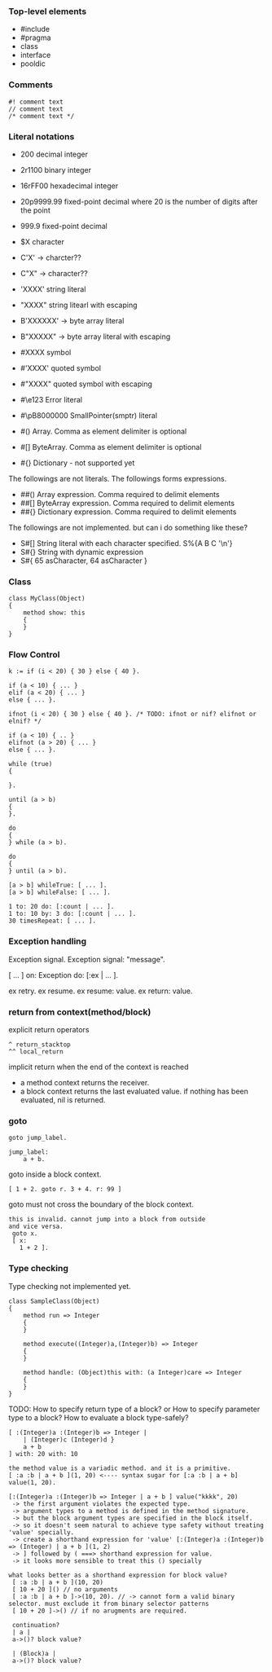 ### Top-level elements
* #include
* #pragma
* class
* interface
* pooldic

### Comments

```
#! comment text
// comment text
/* comment text */
```

### Literal notations
* 200 decimal integer
* 2r1100 binary integer
* 16rFF00 hexadecimal integer
* 20p9999.99 fixed-point decimal where 20 is the number of digits after the point
* 999.9 fixed-point decimal

* $X character
* C'X' -> charcter??
* C"X" -> character??

* 'XXXX' string literal
* "XXXX" string litearl with escaping 

* B'XXXXXX' -> byte array literal
* B"XXXXX" -> byte array literal with escaping

* #XXXX symbol
* #'XXXX' quoted symbol
* #"XXXX" quoted symbol with escaping

* #\e123   Error literal
* #\pB8000000 SmallPointer(smptr) literal

* #() Array. Comma as element delimiter is optional
* #[] ByteArray. Comma as element delimiter is optional
* #{} Dictionary - not supported yet

The followings are not literals. The followings forms expressions.

* ##() Array expression. Comma required to delimit elements
* ##[] ByteArray expression. Comma required to delimit elements
* ##{} Dictionary expression. Comma required to delimit elements

The followings are not implemented. but can i do something like these?
* S#[] String literal with each character specified. S%{A B C '\n'}
* S#{} String with dynamic expression
* S#{ 65 asCharacter, 64 asCharacter }

### Class
```
class MyClass(Object)
{
	method show: this
	{
	}
}
```

### Flow Control
```
k := if (i < 20) { 30 } else { 40 }.

if (a < 10) { ... }
elif (a < 20) { ... }
else { ... }.

ifnot (i < 20) { 30 } else { 40 }. /* TODO: ifnot or nif? elifnot or elnif? */

if (a < 10) { .. } 
elifnot (a > 20) { ... }
else { ... }.
```

```
while (true)
{

}.

until (a > b)
{
}.

do
{
} while (a > b).

do
{
} until (a > b).

[a > b] whileTrue: [ ... ].
[a > b] whileFalse: [ ... ].
```

```
1 to: 20 do: [:count | ... ].
1 to: 10 by: 3 do: [:count | ... ].
30 timesRepeat: [ ... ].
```


### Exception handling
Exception signal.
Exception signal: "message".

[ ... ] on: Exception do: [:ex | ... ].

ex retry.
ex resume.
ex resume: value.
ex return: value.

### return from context(method/block)

explicit return operators
```
^ return_stacktop
^^ local_return
```

implicit return when the end of the context is reached
* a method context returns the receiver.
* a block context returns the last evaluated value. if nothing has been evaluated, nil is returned.

### goto

```
goto jump_label.

jump_label:
	a + b.
```

goto inside a block context.
```
[ 1 + 2. goto r. 3 + 4. r: 99 ]
```

goto must not cross the boundary of the block context.

```
this is invalid. cannot jump into a block from outside 
and vice versa.
 goto x.
 [ x:
   1 + 2 ].
```


### Type checking

Type checking not implemented yet.

```
class SampleClass(Object)
{
	method run => Integer
	{
	}

	method execute((Integer)a,(Integer)b) => Integer
	{
	}

	method handle: (Object)this with: (a Integer)care => Integer
	{
	}
}
```

TODO: How to specify return type of a block? or How to specify parameter type to a block?
      How to evaluate a block type-safely?

```
[ :(Integer)a :(Integer)b => Integer | 
	| (Integer)c (Integer)d }
	a + b 
] with: 20 with: 10

the method value is a variadic method. and it is a primitive.
[ :a :b | a + b ](1, 20) <---- syntax sugar for [:a :b | a + b] value(1, 20).

[:(Integer)a :(Integer)b => Integer | a + b ] value("kkkk", 20) 
 -> the first argument violates the expected type.
 -> argument types to a method is defined in the method signature.
 -> but the block argument types are specified in the block itself.
 -> so it doesn't seem natural to achieve type safety without treating 'value' specially.
 -> create a shorthand expression for 'value' [:(Integer)a :(Integer)b => (Integer) | a + b ](1, 2)
 -> ] followed by ( ===> shorthand expression for value.
 -> it looks more sensible to treat this () specially
 
what looks better as a shorthand expression for block value?
 [ :a :b | a + b ](10, 20)
 [ 10 + 20 ]() // no arguments
 [ :a :b | a + b ]->(10, 20). // -> cannot form a valid binary selector. must exclude it from binary selector patterns
 [ 10 + 20 ]->() // if no arugments are required.
 
 continuation?
 | a |
 a->()? block value?
 
 | (Block)a |
 a->()? block value?
 
```
